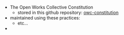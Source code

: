 - The Open Works Collective Constitution
	- stored in this github repository: [owc-constitution](https://github.com/UNO-Open/owc-constitution)
- maintained using these practices:
	- etc...
-